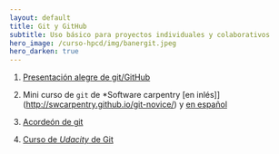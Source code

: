```yaml
---
layout: default
title: Git y GitHub
subtitle: Uso básico para proyectos individuales y colaborativos
hero_image: /curso-hpcd/img/banergit.jpeg 
hero_darken: true
---
```



1. [Presentación alegre de git/GitHub](https://pandelisz.github.io/git-intro-slides/#/)

2. Mini curso de `git` de *Software carpentry [en inlés]](http://swcarpentry.github.io/git-novice/) y [en español](https://swcarpentry.github.io/git-novice-es/)

3. [Acordeón de git](https://education.github.com/git-cheat-sheet-education.pdf)

4. [Curso de *Udacity* de Git](https://www.udacity.com/course/version-control-with-git--ud123)


